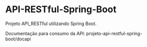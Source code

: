 # API-RESTful-Spring-Boot
Projeto API_RESTful utilizando Spring Boot.

Documentação para consumo da API: projeto-api-restful-spring-boot/docapi
